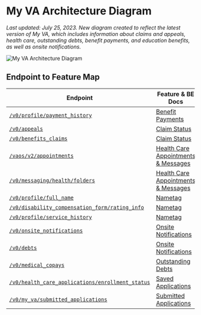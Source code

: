 # My VA Architecture Diagram
_Last updated: July 25, 2023. New diagram created to reflect the latest version of My VA, which includes information about claims and appeals, health care, outstanding debts, benefit payments, and education benefits, as well as onsite notifications._

![My VA Architecture Diagram](https://github.com/department-of-veterans-affairs/va.gov-team/assets/534756/2cda66a7-e367-4bd2-bcd8-1a8a274f0e1a)


## Endpoint to Feature Map

| Endpoint | Feature & BE Docs | 
| -------- | ------- |
| [`/v0/profile/payment_history`](https://department-of-veterans-affairs.github.io/va-digital-services-platform-docs/api-reference/#/profile/getPaymentHistory) | [Benefit Payments](https://github.com/department-of-veterans-affairs/va.gov-team-sensitive/blob/master/products/identity-personalization/my-va/benefits_payments/backend_documentation.md) |
| [`/v0/appeals`](https://department-of-veterans-affairs.github.io/va-digital-services-platform-docs/api-reference/#/benefits_status/getAppeals) | [Claim Status](https://github.com/department-of-veterans-affairs/va.gov-team-sensitive/blob/master/products/identity-personalization/my-va/claim_status/backend_documentation.md) |
| [`/v0/benefits_claims`](https://department-of-veterans-affairs.github.io/va-digital-services-platform-docs/api-reference/#/) | [Claim Status](https://github.com/department-of-veterans-affairs/va.gov-team-sensitive/blob/master/products/identity-personalization/my-va/claim_status/backend_documentation.md) |
| [`/vaos/v2/appointments`](https://department-of-veterans-affairs.github.io/va-digital-services-platform-docs/api-reference/#/appointments/getAppointments) | [Health Care Appointments & Messages](https://github.com/department-of-veterans-affairs/va.gov-team-sensitive/blob/master/products/identity-personalization/my-va/health_care/backend_documentation.md) |
| [`/v0/messaging/health/folders`](https://department-of-veterans-affairs.github.io/va-digital-services-platform-docs/api-reference/#/secure_messaging/foldersIndex) | [Health Care Appointments & Messages](https://github.com/department-of-veterans-affairs/va.gov-team-sensitive/blob/master/products/identity-personalization/my-va/health_care/backend_documentation.md) |
| [`/v0/profile/full_name`](https://department-of-veterans-affairs.github.io/va-digital-services-platform-docs/api-reference/#/profile/getFullName) | [Nametag](https://github.com/department-of-veterans-affairs/va.gov-team-sensitive/blob/master/products/identity-personalization/my-va/nametag/backend_documentation.md) |
| [`/v0/disability_compensation_form/rating_info`](https://department-of-veterans-affairs.github.io/va-digital-services-platform-docs/api-reference/#/form_526/getRatingInfo) | [Nametag](https://github.com/department-of-veterans-affairs/va.gov-team-sensitive/blob/master/products/identity-personalization/my-va/nametag/backend_documentation.md) |
| [`/v0/profile/service_history`](https://department-of-veterans-affairs.github.io/va-digital-services-platform-docs/api-reference/#/profile/getServiceHistory) | [Nametag](https://github.com/department-of-veterans-affairs/va.gov-team-sensitive/blob/master/products/identity-personalization/my-va/nametag/backend_documentation.md) |
| [`/v0/onsite_notifications`](https://department-of-veterans-affairs.github.io/va-digital-services-platform-docs/api-reference/#/my_va) | [Onsite Notifications](https://github.com/department-of-veterans-affairs/va.gov-team-sensitive/blob/master/products/identity-personalization/my-va/onsite_notifications/technical-overview.md) |
| [`/v0/debts`](https://department-of-veterans-affairs.github.io/va-digital-services-platform-docs/api-reference/#/debts/getDebts) | [Onsite Notifications](https://github.com/department-of-veterans-affairs/va.gov-team-sensitive/blob/master/products/identity-personalization/my-va/outstanding_debts/backend_documentation.md) |
| [`/v0/medical_copays`](https://department-of-veterans-affairs.github.io/va-digital-services-platform-docs/api-reference/#/medical_copays/getMedicalCopays) | [Outstanding Debts](https://github.com/department-of-veterans-affairs/va.gov-team-sensitive/blob/master/products/identity-personalization/my-va/outstanding_debts/backend_documentation.md) |
| [`/v0/health_care_applications/enrollment_status`](https://department-of-veterans-affairs.github.io/va-digital-services-platform-docs/api-reference/#/benefits_forms/enrollmentStatusHealthCareApplication) | [Saved Applications](https://github.com/department-of-veterans-affairs/va.gov-team-sensitive/blob/master/products/identity-personalization/my-va/saved_applications/backend_documentation.md) |
| [`/v0/my_va/submitted_applications`](https://department-of-veterans-affairs.github.io/va-digital-services-platform-docs/api-reference/#/my_va/getSubmissionStatuses) | [Submitted Applications](https://github.com/department-of-veterans-affairs/va.gov-team-sensitive/blob/master/products/identity-personalization/my-va/saved_applications/backend_documentation.md) |
